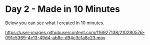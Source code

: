 # Day 2 - Made in 10 Minutes

Below you can see what I created in 10 minutes. 

https://user-images.githubusercontent.com/116927138/210280576-091c5369-4c13-49d4-ab8c-d94c3c1a8c23.mov
